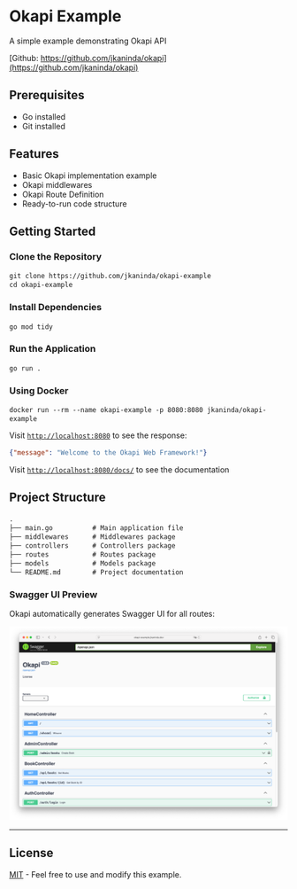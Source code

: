 # Okapi Example

A simple example demonstrating Okapi API

[Github: https://github.com/jkaninda/okapi](https://github.com/jkaninda/okapi)

## Prerequisites

- Go installed
- Git installed

## Features

- Basic Okapi implementation example
- Okapi middlewares
- Okapi Route Definition
- Ready-to-run code structure

## Getting Started

### Clone the Repository

```shell
git clone https://github.com/jkaninda/okapi-example
cd okapi-example
```

### Install Dependencies

```shell
go mod tidy
```

### Run the Application

```shell
go run .
```

### Using Docker

```shell
docker run --rm --name okapi-example -p 8080:8080 jkaninda/okapi-example
```

Visit [`http://localhost:8080`](http://localhost:8080) to see the response:

```json
{"message": "Welcome to the Okapi Web Framework!"}
```

Visit [`http://localhost:8080/docs/`](http://localhost:8080/docs/) to see the documentation

## Project Structure

```
.
├── main.go          # Main application file
├── middlewares      # Middlewares package
├── controllers      # Controllers package
├── routes           # Routes package
├── models           # Models package
└── README.md        # Project documentation
```
### Swagger UI Preview

Okapi automatically generates Swagger UI for all routes:


![Okapi Swagger Interface](https://raw.githubusercontent.com/jkaninda/okapi-example/main/swagger.png)

---
## License

[MIT](LICENSE) - Feel free to use and modify this example.

